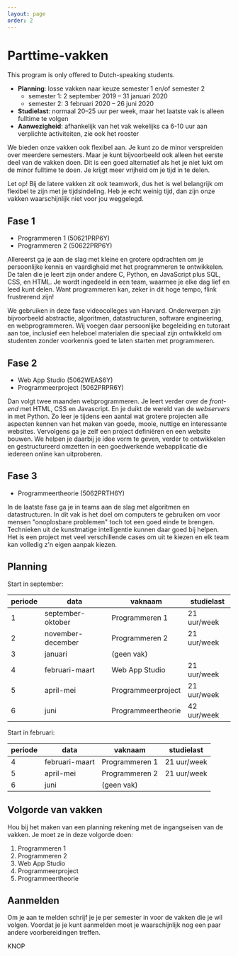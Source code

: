 ```yaml
---
layout: page
order: 2
---
```



# Parttime-vakken

This program is only offered to Dutch-speaking students.

- **Planning**: losse vakken naar keuze semester 1 en/of semester 2
    - semester 1: 2 september 2019 – 31 januari 2020
    - semester 2: 3 februari 2020 – 26 juni 2020
- **Studielast**: normaal 20–25 uur per week, maar het laatste vak is alleen fulltime te volgen
- **Aanwezigheid**: afhankelijk van het vak wekelijks ca 6-10 uur aan verplichte activiteiten, zie ook het rooster

We bieden onze vakken ook flexibel aan. Je kunt zo de minor verspreiden over meerdere semesters. Maar je kunt bijvoorbeeld ook alleen het eerste deel van de vakken doen. Dit is een goed alternatief als het je niet lukt om de minor fulltime te doen. Je krijgt meer vrijheid om je tijd in te delen.

Let op! Bij de latere vakken zit ook teamwork, dus het is wel belangrijk om flexibel te zijn met je tijdsindeling. Heb je echt weinig tijd, dan zijn onze vakken waarschijnlijk niet voor jou weggelegd.


## Fase 1

- Programmeren 1 (50621PRP6Y)
- Programmeren 2 (50622PRP6Y)

Allereerst ga je aan de slag met kleine en grotere opdrachten om je persoonlijke kennis en vaardigheid met het programmeren te ontwikkelen. De talen die je leert zijn onder andere C, Python, en JavaScript plus SQL, CSS, en HTML. Je wordt ingedeeld in een team, waarmee je elke dag lief en leed kunt delen. Want programmeren kan, zeker in dit hoge tempo, flink frustrerend zijn!

We gebruiken in deze fase videocolleges van Harvard. Onderwerpen zijn bijvoorbeeld abstractie, algoritmen, datastructuren, software engineering, en webprogrammeren. Wij voegen daar persoonlijke begeleiding en tutoraat aan toe, inclusief een heleboel materialen die speciaal zijn ontwikkeld om studenten zonder voorkennis goed te laten starten met programmeren.


## Fase 2

- Web App Studio (5062WEAS6Y)
- Programmeerproject (5062PRPR6Y)

Dan volgt twee maanden webprogrammeren. Je leert verder over de *front-end* met HTML, CSS en Javascript. En je duikt de wereld van de *webservers* in met Python. Zo leer je tijdens een aantal wat grotere projecten alle aspecten kennen van het maken van goede, mooie, nuttige en interessante websites. Vervolgens ga je zelf een project definiëren en een website bouwen. We helpen je daarbij je idee vorm te geven, verder te ontwikkelen en gestructureerd omzetten in een goedwerkende webapplicatie die iedereen online kan uitproberen.


## Fase 3

- Programmeertheorie (5062PRTH6Y)

In de laatste fase ga je in teams aan de slag met algoritmen en datastructuren. In dit vak is het doel om computers te gebruiken om voor mensen "onoplosbare problemen" toch tot een goed einde te brengen. Technieken uit de kunstmatige intelligentie kunnen daar goed bij helpen. Het is een project met veel verschillende cases om uit te kiezen en elk team kan volledig z'n eigen aanpak kiezen.


## Planning

Start in september:

| periode | data              | vaknaam            | studielast  |  
| ------- | ----------------- | ------------------ | ----------- |  
| 1       | september-oktober | Programmeren 1     | 21 uur/week |  
| 2       | november-december | Programmeren 2     | 21 uur/week |  
| 3       | januari           | (geen vak)         |             |  
| 4       | februari-maart    | Web App Studio     | 21 uur/week |  
| 5       | april-mei         | Programmeerproject | 21 uur/week |  
| 6       | juni              | Programmeertheorie | 42 uur/week |  

Start in februari:

| periode | data           | vaknaam        | studielast  |  
| ------- | -------------- | -------------- | ----------- |  
| 4       | februari-maart | Programmeren 1 | 21 uur/week |  
| 5       | april-mei      | Programmeren 2 | 21 uur/week |  
| 6       | juni           | (geen vak)     |             |  


## Volgorde van vakken

Hou bij het maken van een planning rekening met de ingangseisen van de vakken. Je moet ze in deze volgorde doen:

1. Programmeren 1
2. Programmeren 2
3. Web App Studio
4. Programmeerproject
5. Programmeertheorie


## Aanmelden

Om je aan te melden schrijf je je per semester in voor de vakken die je wil volgen. Voordat je je kunt aanmelden moet je waarschijnlijk nog een paar andere voorbereidingen treffen.

KNOP

